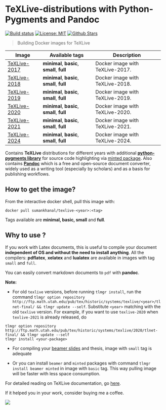 # TeXLive-distributions with Python-Pygments and Pandoc



[![Build status](https://ci.appveyor.com/api/projects/status/c2xx89tkasui3qmh?svg=true)](https://ci.appveyor.com/project/sumanstats/texlive)
[![License: MIT](https://img.shields.io/github/license/sumanstats/texlive.svg)](https://github.com/sumanstats/TeXLive/blob/master/LICENSE)
[![Github Stars](https://img.shields.io/github/stars/sumanstats/TeXLive.svg?style=social&label=Github)](https://github.com/sumanstats/TeXLive)

> Building Docker images for TeXLive


| Image                                                              | Available tags                              | Description                     |
|--------------------------------------------------------------------|---------------------------------------------|---------------------------------|
| [TeXLive-2017](https://hub.docker.com/r/sumankhanal/texlive-2017/) | **minimal**, **basic**, **small**, **full** | Docker image with TeXLive-2017. |
| [TeXLive-2018](https://hub.docker.com/r/sumankhanal/texlive-2018/) | **minimal**, **basic**, **small**, **full** | Docker image with TeXLive-2018. |
| [TeXLive-2019](https://hub.docker.com/r/sumankhanal/texlive-2019/) | **minimal**, **basic**, **small**, **full** | Docker image with TeXLive-2019. |
| [TeXLive-2020](https://hub.docker.com/r/sumankhanal/texlive-2020/) | **minimal**, **basic**, **small**, **full** | Docker image with TeXLive-2020. |
| [TeXLive-2021](https://hub.docker.com/r/sumankhanal/texlive-2021/) | **minimal**, **basic**, **small**, **full** | Docker image with TeXLive-2021. |
| [TeXLive-2024](https://hub.docker.com/r/sumankhanal/texlive-2024/) | **minimal**, **basic**, **small**, **full** | Docker image with TeXLive-2024. |


Contains **TeXLive** distributions for different years with additional [**python-pygments library**](http://pygments.org/) for source code highlighting via [minted package](https://www.ctan.org/pkg/minted). Also contains [**Pandoc**](https://pandoc.org/index.html) which is a free and open-source document converter, widely used as a writing tool (especially by scholars) and as a basis for publishing workflows.

## How to get the image?

From the interactive docker shell, pull this image with:

`docker pull sumankhanal/texlive-<year>:<tag>`

Tags available are **minimal, basic, small** and **full**.

## Why to use ?

If you work with Latex documents, this is useful to compile your document **independent of OS and without the need to install anything**.  All the compilers: **pdflatex**, **xelatex** and **lualatex** are available in images with tag `small` and `full`.


You can easily convert markdown documents to `pdf` with **pandoc**.


**Note:**

+ For old `texlive` versions, before running `tlmgr install`, run the command `tlmgr option repository http://ftp.math.utah.edu/pub/tex/historic/systems/texlive/<year>/tlnet-final/ && tlmgr update --self`. Substitute `<year>` matching with the old `texlive` version. For example, if you want to use `texlive-2020` when `texlive-2021` is already released, do 

```
tlmgr option repository http://ftp.math.utah.edu/pub/tex/historic/systems/texlive/2020/tlnet-final/ && tlmgr update --self 
tlmgr install <your-package>
```

+ For compiling your [beamer slides](https://ctan.org/pkg/beamer?lang=en) and thesis, image with `small` tag is adequate

+ Or you can install `beamer` and `minted` packages with command `tlmgr install beamer minted` in image with `basic` tag. This way pulling image will be faster with less space consumption.

For detailed reading on TeXLive documentation, go [here](https://www.tug.org/texlive/doc/texlive-en/texlive-en.pdf).

If it helped you in your work, consider buying me a coffee.

<a href="https://www.buymeacoffee.com/sumankhanal"><img src="https://img.buymeacoffee.com/button-api/?text=Buy me a coffee&emoji=&slug=sumankhanal&button_colour=FFDD00&font_colour=000000&font_family=Cookie&outline_colour=000000&coffee_colour=ffffff"></a>
